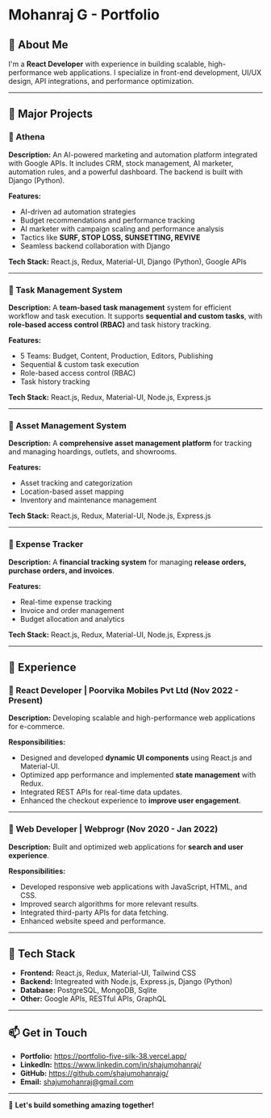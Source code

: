# Mohanraj G - Portfolio  

## 👋 About Me  
I'm a **React Developer** with experience in building scalable, high-performance web applications. I specialize in front-end development, UI/UX design, API integrations, and performance optimization.  

---

## 🚀 Major Projects  

### 🔹 Athena  
**Description:** An AI-powered marketing and automation platform integrated with Google APIs. It includes CRM, stock management, AI marketer, automation rules, and a powerful dashboard. The backend is built with Django (Python).  

**Features:**  
- AI-driven ad automation strategies  
- Budget recommendations and performance tracking  
- AI marketer with campaign scaling and performance analysis  
- Tactics like **SURF, STOP LOSS, SUNSETTING, REVIVE**  
- Seamless backend collaboration with Django  

**Tech Stack:** React.js, Redux, Material-UI, Django (Python), Google APIs  

---

### 🔹 Task Management System  
**Description:** A **team-based task management** system for efficient workflow and task execution. It supports **sequential and custom tasks**, with **role-based access control (RBAC)** and task history tracking.  

**Features:**  
- 5 Teams: Budget, Content, Production, Editors, Publishing  
- Sequential & custom task execution  
- Role-based access control (RBAC)  
- Task history tracking  

**Tech Stack:** React.js, Redux, Material-UI, Node.js, Express.js  

---

### 🔹 Asset Management System  
**Description:** A **comprehensive asset management platform** for tracking and managing hoardings, outlets, and showrooms.  

**Features:**  
- Asset tracking and categorization  
- Location-based asset mapping  
- Inventory and maintenance management  

**Tech Stack:** React.js, Redux, Material-UI, Node.js, Express.js  

---

### 🔹 Expense Tracker  
**Description:** A **financial tracking system** for managing **release orders, purchase orders, and invoices**.  

**Features:**  
- Real-time expense tracking  
- Invoice and order management  
- Budget allocation and analytics  

**Tech Stack:** React.js, Redux, Material-UI, Node.js, Express.js  

---

## 💼 Experience  

### 🔹 React Developer | Poorvika Mobiles Pvt Ltd (Nov 2022 - Present)  
**Description:** Developing scalable and high-performance web applications for e-commerce.  

**Responsibilities:**  
- Designed and developed **dynamic UI components** using React.js and Material-UI.  
- Optimized app performance and implemented **state management** with Redux.  
- Integrated REST APIs for real-time data updates.  
- Enhanced the checkout experience to **improve user engagement**.  

---

### 🔹 Web Developer | Webprogr (Nov 2020 - Jan 2022)  
**Description:** Built and optimized web applications for **search and user experience**.  

**Responsibilities:**  
- Developed responsive web applications with JavaScript, HTML, and CSS.  
- Improved search algorithms for more relevant results.  
- Integrated third-party APIs for data fetching.  
- Enhanced website speed and performance.  

---

## 🔧 Tech Stack  
- **Frontend:** React.js, Redux, Material-UI, Tailwind CSS  
- **Backend:** Integreated with Node.js, Express.js, Django (Python)  
- **Database:** PostgreSQL, MongoDB, Sqlite  
- **Other:** Google APIs, RESTful APIs, GraphQL

---

## 📫 Get in Touch  
- **Portfolio:**  https://portfolio-five-silk-38.vercel.app/
- **LinkedIn:** https://www.linkedin.com/in/shajumohanraj/  
- **GitHub:** https://github.com/shajumohanrajg/  
- **Email:** shajumohanraj@gmail.com  

---

🚀 **Let's build something amazing together!**  
